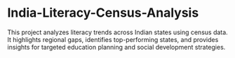 # India-Literacy-Census-Analysis
This project analyzes literacy trends across Indian states using census data. It highlights regional gaps, identifies top-performing states, and provides insights for targeted education planning and social development strategies.
